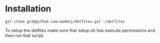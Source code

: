 # Installation #

    git clone git@github.com:aedenj/dotfiles.git ~/dotfiles

To setup the dotfiles make sure that setup.sh has execute permissions and then run that script.
